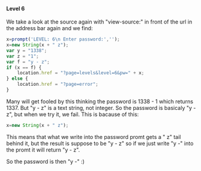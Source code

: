 #### Level 6

We take a look at the source again with "view-source:" in front of the url in the address bar again and we find:

```javascript
x=prompt('LEVEL: 6\n Enter password:','');
x=new String(x + " z");
var y = "1338";
var z = "1";
var f = "y - z";
if (x == f) { 
    location.href = "?page=levels&level=6&pw=" + x;
} else {
    location.href = "?page=error";
}
```

Many will get fooled by this thinking the password is 1338 - 1 which returns 1337. But "y - z" is a text string, not integer.
So the password is basicaly "y - z", but when we try it, we fail. This is bacause of this: 
```javascript
x=new String(x + " z");
```

This means that what we write into the password promt gets a " z" tail behind it, but the result is suppose to be "y - z" so if we just write "y -" into the promt it will return "y - z".

So the password is then "y -" :)
